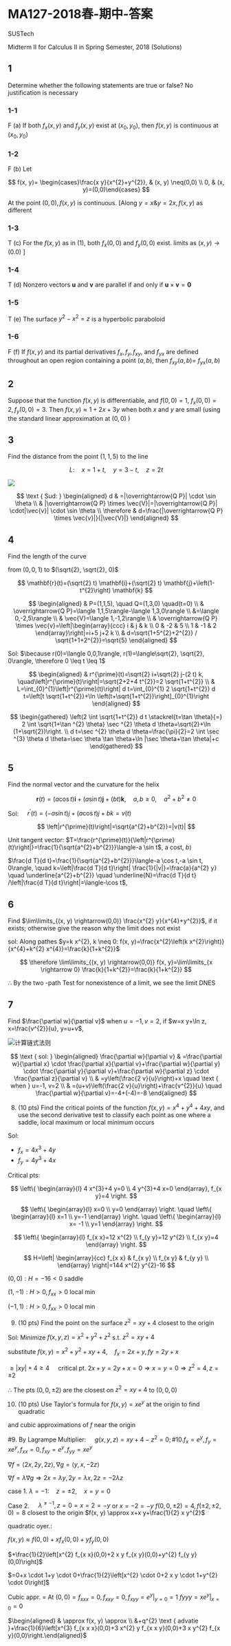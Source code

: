 # MA127-2018春-期中-答案

SUSTech

Midterm II for Calculus II in Spring Semester, 2018 (Solutions)

## 1

Determine whether the following statements are true or false? No justification is necessary

### 1-1

F (a) If both $f_{x}(x, y)$ and $f_{y}(x, y)$ exist at $\left(x_{0}, y_{0}\right)$, then $f(x, y)$ is continuous at $\left(x_{0}, y_{0}\right)$

### 1-2

F (b) Let

$$
f(x, y)= \begin{cases}\frac{x y}{x^{2}+y^{2}}, & (x, y) \neq(0,0) \\ 0, & (x, y)=(0,0)\end{cases}
$$

At the point $(0,0), f(x, y)$ is continuous. [Along $y=x \& y=2 x, f(x, y)$ as different

### 1-3

T (c) For the $f(x, y)$ as in $(1)$, both $f_{x}(0,0)$ and $f_{y}(0,0)$ exist. limits as $(x, y) \rightarrow(0.0)$ ]

### 1-4

T (d) Nonzero vectors $\mathbf{u}$ and $\mathbf{v}$ are parallel if and only if $\mathbf{u} \times \mathbf{v}=\mathbf{0}$

### 1-5

T (e) The surface $y^{2}-x^{2}=z$ is a hyperbolic paraboloid

### 1-6

F (f) If $f(x, y)$ and its partial derivatives $f_{x}, f_{y}, f_{x y}$, and $f_{y x}$ are defined throughout an open region containing a point $(a, b)$, then $f_{x y}(a, b)=$ $f_{y x}(a, b)$

## 2

Suppose that the function $f(x, y)$ is differentiable, and $f(0,0)=1$, $f_{x}(0,0)=2, f_{y}(0,0)=3$. Then $f(x, y) \approx 1+2 x+3 y$ when both $x$ and $y$ are small (using the standard linear approximation at $(0,0)$ )

## 3

Find the distance from the point $(1,1,5)$ to the line

$$
L: \quad x=1+t, \quad y=3-t, \quad z=2 t
$$

![](https://cdn.mathpix.com/cropped/2025_04_21_d71aa3bf231d800f2b68g-1.jpg?height=252&width=320&top_left_y=1901&top_left_x=373)

$$
\text { Sud: } \begin{aligned}
d & =|\overrightarrow{Q P}| \cdot \sin \theta \\
& |\overrightarrow{Q P} \times \vec{V}|=|\overrightarrow{Q P}| \cdot|\vec{v}| \cdot \sin \theta \\
\therefore & d=\frac{|\overrightarrow{Q P} \times \vec{v}|}{|\vec{V}|}
\end{aligned}
$$

## 4

Find the length of the curve

from $(0,0,1)$ to $(\sqrt{2}, \sqrt{2}, 0)$

$$
\mathbf{r}(t)=(\sqrt{2} t) \mathbf{i}+(\sqrt{2} t) \mathbf{j}+\left(1-t^{2}\right) \mathbf{k}
$$

$$
\begin{aligned}
& P=(1,1,5), \quad Q=(1,3,0) \quad(t=0) \\
& \overrightarrow{Q P}=\langle 1,1,5\rangle-\langle 1,3,0\rangle \\
&=\langle 0,-2,5\rangle \\
& \vec{V}=\langle 1,-1,2\rangle \\
& \overrightarrow{Q P} \times \vec{v}=\left|\begin{array}{ccc}
i & j & k \\
0 & -2 & 5 \\
1 & -1 & 2
\end{array}\right|=i+5 j+2 k \\
& d=\sqrt{1+5^{2}+2^{2}} / \sqrt{1+1+2^{2}}=\sqrt{5}
\end{aligned}
$$

Sol: $\because r(0)=\langle 0,0,1\rangle, r(1)=\langle\sqrt{2}, \sqrt{2}, 0\rangle, \therefore 0 \leq t \leq 1$

$$
\begin{aligned}
& r^{\prime}(t)=\sqrt{2} i+\sqrt{2} j-(2 t) k, \quad\left|r^{\prime}(t)\right|=\sqrt{2+2+4 t^{2}}=2 \sqrt{1+t^{2}} \\
& L=\int_{0}^{1}\left|r^{\prime}(t)\right| d t=\int_{0}^{1} 2 \sqrt{1+t^{2}} d t=\left[t \sqrt{1+t^{2}}+\ln \left(t+\sqrt{1+t^{2}}\right]_{0}^{1}\right
\end{aligned}
$$

$$
\begin{gathered}
\left(2 \int \sqrt{1+t^{2}} d t \stackrel{t=\tan \theta}{=} 2 \int \sqrt{1+\tan ^{2} \theta} \sec ^{2} \theta d \theta=\sqrt{2}+\ln (1+\sqrt{2})\right. \\
d t=\sec ^{2} \theta d \theta=\frac{\pi}{2}=2 \int \sec ^{3} \theta d \theta=\sec \theta \tan \theta+\ln |\sec \theta+\tan \theta|+c
\end{gathered}
$$

## 5

Find the normal vector and the curvature for the helix

$$
\mathbf{r}(t)=(a \cos t) \mathbf{i}+(a \sin t) \mathbf{j}+(b t) \mathbf{k}, \quad a, b \geq 0, \quad a^{2}+b^{2} \neq 0
$$

Sol: $\quad r^{\prime}(t)=(-a \sin t) j+(a \cos t) j+b k=v(t)$

$$
\left|r^{\prime}(t)\right|=\sqrt{a^{2}+b^{2}}=|v(t)|
$$

Unit tangent vector: $T=\frac{r^{\prime}(t)}{\left|r^{\prime}(t)\right|}=\frac{1}{\sqrt{a^{2}+b^{2}}}\langle-a \sin t$, a cost, $b\rangle$

$\frac{d T}{d t}=\frac{1}{\sqrt{a^{2}+b^{2}}}\langle-a \cos t,-a \sin t, 0\rangle, \quad k=\left|\frac{d T}{d t}\right| \frac{1}{|v|}=\frac{a}{a^{2} y} \quad \underline{a^{2}+b^{2}} \quad \underline{N}=\frac{d T}{d t} /\left|\frac{d T}{d t}\right|=\langle-\cos t$,

## 6

Find $\lim\limits_{(x, y) \rightarrow(0,0)} \frac{x^{2} y}{x^{4}+y^{2}}$, if it exists; otherwise give the reason why the limit does not exist

sol: Along pathes $y=k x^{2}, k \neq 0: f(x, y)=\frac{x^{2}\left(k x^{2}\right)}{x^{4}+k^{2} x^{4}}=\frac{k}{1+k^{2}}$

$$
\therefore \lim\limits_{(x, y) \rightarrow(0,0)} f(x, y)=\lim\limits_{x \rightarrow 0} \frac{k}{1+k^{2}}=\frac{k}{1+k^{2}}
$$

$\therefore$ By the two -path Test for nonexistence of a limit, we see the limit DNES

## 7

Find $\frac{\partial w}{\partial v}$ when $u=-1, v=2$, if $w=x y+\ln z, x=\frac{v^{2}}{u}, y=u+v$,

![计算链式法则](https://cdn.mathpix.com/cropped/2025_04_21_d71aa3bf231d800f2b68g-2.jpg?height=298&width=246&top_left_y=1220&top_left_x=419)

$$
\text { sol: } \begin{aligned}
\frac{\partial w}{\partial v} & =\frac{\partial w}{\partial x} \cdot \frac{\partial x}{\partial v}+\frac{\partial w}{\partial y} \cdot \frac{\partial y}{\partial v}+\frac{\partial w}{\partial z} \cdot \frac{\partial z}{\partial v} \\
& =y\left(\frac{2 v}{u}\right)+x \quad \text { when } u=-1, v=2 \\
& =(u+v)\left(\frac{2 v}{u}\right)+\frac{v^{2}}{u} \quad \frac{\partial w}{\partial v}=-4+(-4)=-8
\end{aligned}
$$

8. (10 pts) Find the critical points of the function $f(x, y)=x^{4}+y^{4}+4 x y$, and use the second derivative test to classify each point as one where a saddle, local maximum or local minimum occurs

Sol:

+ $f_{x} = 4 x^{3}+4 y$
+ $f_{y} = 4 y^{3}+4 x$

Critical pts:

$$
\left\{
\begin{array}{l}
4 x^{3}+4 y=0 \\
4 y^{3}+4 x=0
\end{array}, f_{x y}=4
\right.
$$

$$
\left\{
\begin{array}{l}
x=0 \\
y=0
\end{array}
\right.
\quad
\left\{
\begin{array}{l}
x=1 \\
y=-1
\end{array}
\right.
\quad
\left\{
\begin{array}{l}
x= -1 \\
y=1
\end{array}
\right.
$$

$$
\left\{
\begin{array}{l}
f_{x x}=12 x^{2} \\
f_{y y}=12 y^{2} \\
f_{x y}=4
\end{array}
\right.
$$

$$
H=\left|
\begin{array}{cc}
f_{x x} & f_{x y} \\
f_{x y} & f_{y y} \\
\end{array}
\right|=144 x^{2} y^{2}-16
$$

$(0,0): H=-16<0$ saddle

$(1,-1): H>0, f_{x x}>0$ local min

$(-1,1): H>0, f_{x x}>0$ local min

9. (10 pts) Find the point on the surface $z^{2}=x y+4$ closest to the origin

Sol: Minimize $f(x, y, z)=x^{2}+y^{2}+z^{2}$ s.t. $z^{2}=x y+4$

substitute $f(x, y)=x^{2}+y^{2}+x y+4, \quad f_{x}=2 x+y, f y=2 y+x$

$\geqslant|x y|+4 \geqslant 4 \quad$ critical pt. $2 x+y=2 y+x=0 \Rightarrow x=y=0 \Rightarrow z^{2}=4, z= \pm 2$

$\therefore$ The pts $(0,0, \pm 2)$ are the closest on $z^{2}=x y+4$ to $(0,0,0)$

10. (10 pts) Use Taylor's formula for $f(x, y)=x e^{y}$ at the origin to find quadratic

and cubic approximations of $f$ near the origin

\#9. By Lagrampe Multiplier: $\quad g(x, y, z)=x y+4-z^{2}=0 ; \# 10 . f_{x}=e^{y}, f_{y}=x e^{y}, f_{x x}=0, f_{x y}=e^{y}, f_{y y}=x e^{y}$

$\nabla f=\langle 2 x, 2 y, 2 z\rangle, \nabla g=\langle y, x,-2 z\rangle$

$\nabla f=\lambda \nabla g \Rightarrow 2 x=\lambda y, 2 y=\lambda x, 2 z=-2 \lambda z$

case 1. $\lambda=-1: \quad z= \pm 2, \quad x=y=0$

Case 2. $\quad \lambda^{\neq-1}, z=0=x=2=-y$ or $x=-2=-y$ $f(0,0, \pm 2)=4, f( \pm 2, \pm 2,0)=8$ closest to the origin $f(x, y) \approx x+x y+\frac{1}{2} x y^{2}$

quadratic oyer.:

$f(x, y) \approx f(0,0)+x f_{x}(0,0)+y f_{y}(0,0)$

$+\frac{1}{2}\left[x^{2} f_{x x}(0,0)+2 x y f_{x y}(0,0)+y^{2} f_{y y}(0,0)\right]$

$=0+x \cdot 1+y \cdot 0+\frac{1}{2}\left[x^{2} \cdot 0+2 x y \cdot 1+y^{2} \cdot 0\right]$

Cubic appr. $=$ At $(0,0)=f_{x x x}=0, f_{x x y}=0, f_{x y y}=\left.e^{y}\right|_{y=0}=1$ $f y y y=\left.x e^{y}\right|_{x=0}=0$

$\begin{aligned} & \approx f(x, y) \approx \\ &+q^{2} \text { advatie }+\frac{1}{6}\left[x^{3} f_{x x x}(0,0)+3 x^{2} y f_{x x y}(0,0)+3 x y^{2} f_{x y}(0,0)\right.\end{aligned}$

